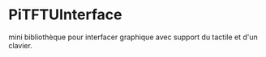 # PiTFTUInterface
mini bibliothèque pour interfacer graphique avec support du tactile et d'un clavier.
